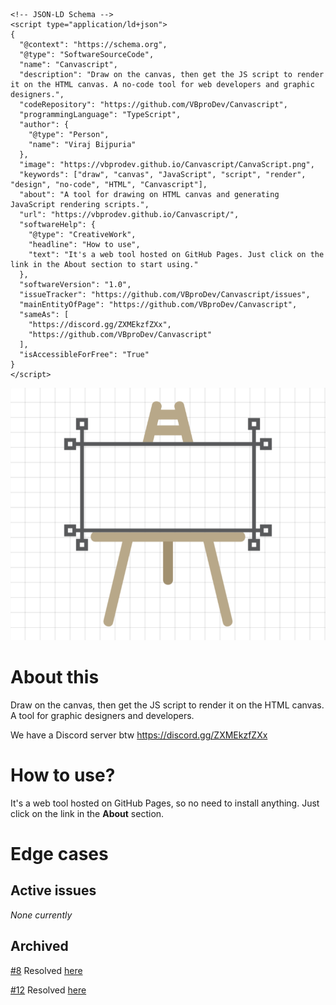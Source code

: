 <!DOCTYPE html>
<html lang="en">

<head>
    <meta charset="UTF-8">
    <meta name="viewport" content="width=device-width, initial-scale=1.0">
    <meta name="description" content="Draw on the canvas, then get the JS script to render it on the HTML canvas" itemprop="description">
    <meta name="keywords" content="draw, canvas, js, script, render, design, html, code, canvascript, graphic" itemprop="keywords">
    <meta name="author" content="Viraj Bijpuria" itemprop="author">
    <meta property="og:title" content="Canvascript - Design for the canvas" itemprop="name">
    <meta property="og:description" content="Draw on the canvas, then get the js script to render it on the HTML canvas. A tool for graphic designers and developers." itemprop="description">
    <meta property="og:image" content="https://vbprodev.github.io/Canvascript/CanvaScript.png" itemprop="image">
    <meta property="og:url" content="https://vbprodev.github.io/Canvascript/" itemprop="url">
    <meta property="og:type" content="website">

    <!-- JSON-LD Schema -->
    <script type="application/ld+json">
    {
      "@context": "https://schema.org",
      "@type": "SoftwareSourceCode",
      "name": "Canvascript",
      "description": "Draw on the canvas, then get the JS script to render it on the HTML canvas. A no-code tool for web developers and graphic designers.",
      "codeRepository": "https://github.com/VBproDev/Canvascript",
      "programmingLanguage": "TypeScript",
      "author": {
        "@type": "Person",
        "name": "Viraj Bijpuria"
      },
      "image": "https://vbprodev.github.io/Canvascript/CanvaScript.png",
      "keywords": ["draw", "canvas", "JavaScript", "script", "render", "design", "no-code", "HTML", "Canvascript"],
      "about": "A tool for drawing on HTML canvas and generating JavaScript rendering scripts.",
      "url": "https://vbprodev.github.io/Canvascript/",
      "softwareHelp": {
        "@type": "CreativeWork",
        "headline": "How to use",
        "text": "It's a web tool hosted on GitHub Pages. Just click on the link in the About section to start using."
      },
      "softwareVersion": "1.0",
      "issueTracker": "https://github.com/VBproDev/Canvascript/issues",
      "mainEntityOfPage": "https://github.com/VBproDev/Canvascript",
      "sameAs": [
        "https://discord.gg/ZXMEkzfZXx",
        "https://github.com/VBproDev/Canvascript"
      ],
      "isAccessibleForFree": "True"
    }
    </script>
</head>

<body>

<img src="assets/CanvaScript.png" alt="Canvascript logo" itemprop="image">

<h1 itemprop="headline">About this</h1>
<p itemprop="text">Draw on the canvas, then get the JS script to render it on the HTML canvas. A tool for graphic designers and developers.</p>

<p>We have a Discord server btw <a href="https://discord.gg/ZXMEkzfZXx" target="_blank" itemprop="sameAs">https://discord.gg/ZXMEkzfZXx</a></p>

<h1 itemprop="headline">How to use?</h1>
<p itemprop="softwareHelp">It's a web tool hosted on GitHub Pages, so no need to install anything. Just click on the link in the <b>About</b> section.</p>

<h1 itemprop="headline">Edge cases</h1>

<h2 itemprop="headline">Active issues</h2>
<i>None currently</i>

<h2 itemprop="headline">Archived</h2>
<p><a href="https://github.com/VBproDev/Canvascript/issues/8" target="_blank" itemprop="issueTracker">#8</a> Resolved <a href="https://github.com/VBproDev/Canvascript/pull/9" target="_blank">here</a></p>
<p><a href="https://github.com/VBproDev/Canvascript/issues/12" target="_blank" itemprop="issueTracker">#12</a> Resolved <a href="https://github.com/VBproDev/Canvascript/pull/15" target="_blank">here</a></p>

</body>
</html>
